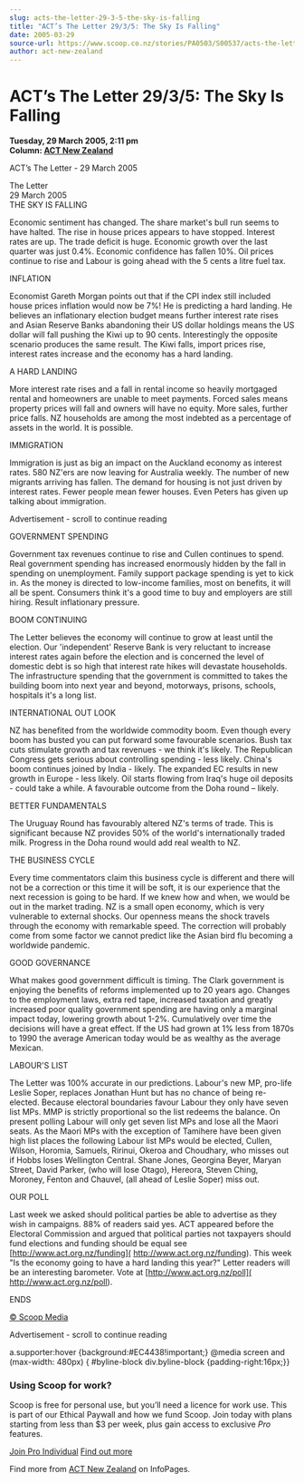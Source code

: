 ```yaml
---
slug: acts-the-letter-29-3-5-the-sky-is-falling
title: "ACT’s The Letter 29/3/5: The Sky Is Falling"
date: 2005-03-29
source-url: https://www.scoop.co.nz/stories/PA0503/S00537/acts-the-letter-2935-the-sky-is-falling.htm
author: act-new-zealand
---
```

ACT’s The Letter 29/3/5: The Sky Is Falling
===========================================

**Tuesday, 29 March 2005, 2:11 pm**  
**Column: [ACT New Zealand](https://info.scoop.co.nz/ACT_New_Zealand)**

ACT’s The Letter - 29 March 2005

The Letter  
29 March 2005  
THE SKY IS FALLING

Economic sentiment has changed. The share market's bull run seems to have halted. The rise in house prices appears to have stopped. Interest rates are up. The trade deficit is huge. Economic growth over the last quarter was just 0.4%. Economic confidence has fallen 10%. Oil prices continue to rise and Labour is going ahead with the 5 cents a litre fuel tax.

INFLATION

Economist Gareth Morgan points out that if the CPI index still included house prices inflation would now be 7%! He is predicting a hard landing. He believes an inflationary election budget means further interest rate rises and Asian Reserve Banks abandoning their US dollar holdings means the US dollar will fall pushing the Kiwi up to 90 cents. Interestingly the opposite scenario produces the same result. The Kiwi falls, import prices rise, interest rates increase and the economy has a hard landing.

A HARD LANDING

More interest rate rises and a fall in rental income so heavily mortgaged rental and homeowners are unable to meet payments. Forced sales means property prices will fall and owners will have no equity. More sales, further price falls. NZ households are among the most indebted as a percentage of assets in the world. It is possible.

IMMIGRATION

Immigration is just as big an impact on the Auckland economy as interest rates. 580 NZ'ers are now leaving for Australia weekly. The number of new migrants arriving has fallen. The demand for housing is not just driven by interest rates. Fewer people mean fewer houses. Even Peters has given up talking about immigration.

Advertisement - scroll to continue reading





GOVERNMENT SPENDING

Government tax revenues continue to rise and Cullen continues to spend. Real government spending has increased enormously hidden by the fall in spending on unemployment. Family support package spending is yet to kick in. As the money is directed to low-income families, most on benefits, it will all be spent. Consumers think it's a good time to buy and employers are still hiring. Result inflationary pressure.

BOOM CONTINUING

The Letter believes the economy will continue to grow at least until the election. Our 'independent' Reserve Bank is very reluctant to increase interest rates again before the election and is concerned the level of domestic debt is so high that interest rate hikes will devastate households. The infrastructure spending that the government is committed to takes the building boom into next year and beyond, motorways, prisons, schools, hospitals it's a long list.

INTERNATIONAL OUT LOOK

NZ has benefited from the worldwide commodity boom. Even though every boom has busted you can put forward some favourable scenarios. Bush tax cuts stimulate growth and tax revenues - we think it's likely. The Republican Congress gets serious about controlling spending - less likely. China's boom continues joined by India - likely. The expanded EC results in new growth in Europe - less likely. Oil starts flowing from Iraq's huge oil deposits - could take a while. A favourable outcome from the Doha round – likely.

BETTER FUNDAMENTALS

The Uruguay Round has favourably altered NZ's terms of trade. This is significant because NZ provides 50% of the world's internationally traded milk. Progress in the Doha round would add real wealth to NZ.

THE BUSINESS CYCLE

Every time commentators claim this business cycle is different and there will not be a correction or this time it will be soft, it is our experience that the next recession is going to be hard. If we knew how and when, we would be out in the market trading. NZ is a small open economy, which is very vulnerable to external shocks. Our openness means the shock travels through the economy with remarkable speed. The correction will probably come from some factor we cannot predict like the Asian bird flu becoming a worldwide pandemic.

GOOD GOVERNANCE

What makes good government difficult is timing. The Clark government is enjoying the benefits of reforms implemented up to 20 years ago. Changes to the employment laws, extra red tape, increased taxation and greatly increased poor quality government spending are having only a marginal impact today, lowering growth about 1-2%. Cumulatively over time the decisions will have a great effect. If the US had grown at 1% less from 1870s to 1990 the average American today would be as wealthy as the average Mexican.

  
LABOUR'S LIST

The Letter was 100% accurate in our predictions. Labour's new MP, pro-life Leslie Soper, replaces Jonathan Hunt but has no chance of being re-elected. Because electoral boundaries favour Labour they only have seven list MPs. MMP is strictly proportional so the list redeems the balance. On present polling Labour will only get seven list MPs and lose all the Maori seats. As the Maori MPs with the exception of Tamihere have been given high list places the following Labour list MPs would be elected, Cullen, Wilson, Horomia, Samuels, Ririnui, Okeroa and Choudhary, who misses out if Hobbs loses Wellington Central. Shane Jones, Georgina Beyer, Maryan Street, David Parker, (who will lose Otago), Hereora, Steven Ching, Moroney, Fenton and Chauvel, (all ahead of Leslie Soper) miss out.

OUR POLL

Last week we asked should political parties be able to advertise as they wish in campaigns. 88% of readers said yes. ACT appeared before the Electoral Commission and argued that political parties not taxpayers should fund elections and funding should be equal see [http://www.act.org.nz/funding]( http://www.act.org.nz/funding). This week "Is the economy going to have a hard landing this year?" Letter readers will be an interesting barometer. Vote at [http://www.act.org.nz/poll]( http://www.act.org.nz/poll).

  
ENDS

[© Scoop Media](http://www.scoop.co.nz/about/terms.html)  

Advertisement - scroll to continue reading



a.supporter:hover {background:#EC4438!important;} @media screen and (max-width: 480px) { #byline-block div.byline-block {padding-right:16px;}}

### Using Scoop for work?

Scoop is free for personal use, but you’ll need a licence for work use. This is part of our Ethical Paywall and how we fund Scoop. Join today with plans starting from less than $3 per week, plus gain access to exclusive _Pro_ features.  
  
[Join Pro Individual](https://pro.scoop.co.nz/Individual/?from=ProIn24) [Find out more](https://pro.scoop.co.nz/using-scoop-for-work/?from=ProIn24)

Find more from [ACT New Zealand](https://info.scoop.co.nz/ACT_New_Zealand) on InfoPages.